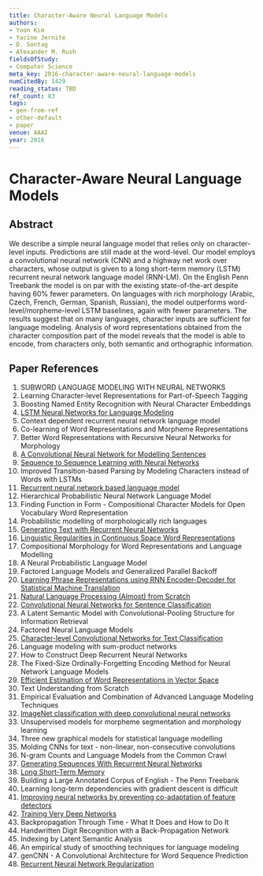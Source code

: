 ```yaml
---
title: Character-Aware Neural Language Models
authors:
- Yoon Kim
- Yacine Jernite
- D. Sontag
- Alexander M. Rush
fieldsOfStudy:
- Computer Science
meta_key: 2016-character-aware-neural-language-models
numCitedBy: 1429
reading_status: TBD
ref_count: 83
tags:
- gen-from-ref
- other-default
- paper
venue: AAAI
year: 2016
---
```


# Character-Aware Neural Language Models

## Abstract

We describe a simple neural language model that relies only on character-level inputs. Predictions are still made at the word-level. Our model employs a convolutional neural network (CNN) and a highway net work over characters, whose output is given to a long short-term memory (LSTM) recurrent neural network language model (RNN-LM). On the English Penn Treebank the model is on par with the existing state-of-the-art despite having 60% fewer parameters. On languages with rich morphology (Arabic, Czech, French, German, Spanish, Russian), the model outperforms word-level/morpheme-level LSTM baselines, again with fewer parameters. The results suggest that on many languages, character inputs are sufficient for language modeling. Analysis of word representations obtained from the character composition part of the model reveals that the model is able to encode, from characters only, both semantic and orthographic information.

## Paper References

1. SUBWORD LANGUAGE MODELING WITH NEURAL NETWORKS
2. Learning Character-level Representations for Part-of-Speech Tagging
3. Boosting Named Entity Recognition with Neural Character Embeddings
4. [LSTM Neural Networks for Language Modeling](2012-lstm-neural-networks-for-language-modeling)
5. Context dependent recurrent neural network language model
6. Co-learning of Word Representations and Morpheme Representations
7. Better Word Representations with Recursive Neural Networks for Morphology
8. [A Convolutional Neural Network for Modelling Sentences](2014-a-convolutional-neural-network-for-modelling-sentences)
9. [Sequence to Sequence Learning with Neural Networks](2014-sequence-to-sequence-learning-with-neural-networks)
10. Improved Transition-based Parsing by Modeling Characters instead of Words with LSTMs
11. [Recurrent neural network based language model](2010-recurrent-neural-network-based-language-model)
12. Hierarchical Probabilistic Neural Network Language Model
13. Finding Function in Form - Compositional Character Models for Open Vocabulary Word Representation
14. Probabilistic modelling of morphologically rich languages
15. [Generating Text with Recurrent Neural Networks](2011-generating-text-with-recurrent-neural-networks)
16. [Linguistic Regularities in Continuous Space Word Representations](2013-linguistic-regularities-in-continuous-space-word-representations)
17. Compositional Morphology for Word Representations and Language Modelling
18. A Neural Probabilistic Language Model
19. Factored Language Models and Generalized Parallel Backoff
20. [Learning Phrase Representations using RNN Encoder-Decoder for Statistical Machine Translation](2014-learning-phrase-representations-using-rnn-encoder-decoder-for-statistical-machine-translation)
21. [Natural Language Processing (Almost) from Scratch](2011-natural-language-processing-almost-from-scratch)
22. [Convolutional Neural Networks for Sentence Classification](2014-convolutional-neural-networks-for-sentence-classification)
23. A Latent Semantic Model with Convolutional-Pooling Structure for Information Retrieval
24. Factored Neural Language Models
25. [Character-level Convolutional Networks for Text Classification](2015-character-level-convolutional-networks-for-text-classification)
26. Language modeling with sum-product networks
27. How to Construct Deep Recurrent Neural Networks
28. The Fixed-Size Ordinally-Forgetting Encoding Method for Neural Network Language Models
29. [Efficient Estimation of Word Representations in Vector Space](2013-efficient-estimation-of-word-representations-in-vector-space)
30. Text Understanding from Scratch
31. Empirical Evaluation and Combination of Advanced Language Modeling Techniques
32. [ImageNet classification with deep convolutional neural networks](2012-alexnet.md)
33. Unsupervised models for morpheme segmentation and morphology learning
34. Three new graphical models for statistical language modelling
35. Molding CNNs for text - non-linear, non-consecutive convolutions
36. N-gram Counts and Language Models from the Common Crawl
37. [Generating Sequences With Recurrent Neural Networks](2013-generating-sequences-with-recurrent-neural-networks)
38. [Long Short-Term Memory](1997-long-short-term-memory)
39. Building a Large Annotated Corpus of English - The Penn Treebank
40. Learning long-term dependencies with gradient descent is difficult
41. [Improving neural networks by preventing co-adaptation of feature detectors](2012-improving-neural-networks-by-preventing-co-adaptation-of-feature-detectors)
42. [Training Very Deep Networks](2015-training-very-deep-networks)
43. Backpropagation Through Time - What It Does and How to Do It
44. Handwritten Digit Recognition with a Back-Propagation Network
45. Indexing by Latent Semantic Analysis
46. An empirical study of smoothing techniques for language modeling
47. genCNN - A Convolutional Architecture for Word Sequence Prediction
48. [Recurrent Neural Network Regularization](2014-recurrent-neural-network-regularization)
